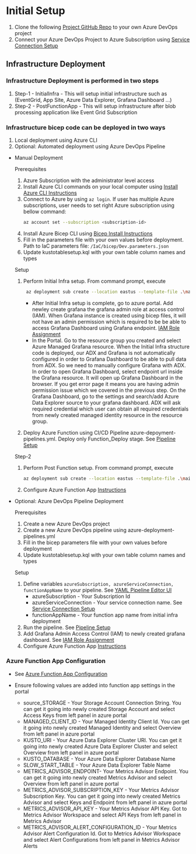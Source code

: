 # Initial Setup

1. Clone the following [Project GitHub Repo](https://github.com/Azure-Samples/real-time-monitoring-and-observability-for-media) to your own Azure DevOps project
1. Connect your Azure DevOps Project to Azure Subscription using [Service Connection Setup](https://learn.microsoft.com/azure/devops/pipelines/library/service-endpoints?view=azure-devops&tabs=yaml)

## Infrastructure Deployment

### Infrastructure Deployment is performed in two steps

1. Step-1 - InitialInfra - This will setup initial infrastructure such as (EventGrid, App Site, Azure Data Explorer, Grafana Dashboard ...)
2. Step-2 - PostFunctionApp - This will setup infrastructure after blob processing application like Event Grid Subscription

### Infrastructure bicep code can be deployed in two ways

1. Local deployment using Azure CLI
2. Optional: Automated deployment using Azure DevOps Pipeline

- Manual Deployment

  Prerequisites

  1. Azure Subscription with the administrator level access
  2. Install Azure CLI commands on your local computer using [Install Azure CLI Instructions](https://learn.microsoft.com/cli/azure/install-azure-cli)
  3. Connect to Azure by using `az login`. If user has multiple Azure subscriptions, user needs to set right Azure subscription using bellow command:
      ```bash 
      az account set --subscription <subscription-id>
      ```
  4. Install Azure Bicep CLI using [Bicep Install Instructions](https://learn.microsoft.com/en-us/azure/azure-resource-manager/bicep/install)
  5. Fill in the parameters file with your own values before deployment. Path to IaC parameters file: `/IaC/bicep/Dev.parameters.json`
  6. Update kustotablesetup.kql with your own table column names and types

  Setup
  1. Perform Initial Infra setup. From command prompt, execute

     ```bash
      az deployment sub create --location eastus --template-file .\main.bicep --parameters .\Dev.parameters.json deploymentStage='initialInfra'
      ```

     - After Initial Infra setup is complete, go to azure portal. Add newley create grafana the grafana admin role at access control (IAM). When Grafana instance is created using bicep files, it will not have an admin permission which is required to be be able to access Grafana Dashboard using Grafana endpoint. [IAM Role Assignment](https://learn.microsoft.com/en-us/azure/role-based-access-control/role-assignments-portal?tabs=current)
     - In the Portal. Go to the resource group you created and select Azure Managed Grafana resource. When the Initial Infra structure code is deployed, our ADX and Grafana is not automatically configured in order to Grafana Dashboard to be able to pull data from ADX. So we need to manually configure Grafana with ADX. In order to open Grafana Dashboard, select endpoint url inside the Grafana resource. It will open up Grafana Dashboard in the browser. If you get error page it means you are having admin permission issue which we covered in the previous step. On the Grafana Dashboard, go to the settings and search/add Azure Data Explorer source to your grafana dashboard. ADX will ask required credential which user can obtain all required credentials from newly created managed identity resource in the resource group.

  2. Deploy Azure Function using CI/CD Pipeline azure-depoyment-pipelines.yml. Deploy only Function_Deploy stage. See [Pipeline Setup](./3_pipelines.md)

   Step-2

  1. Perform Post Function setup. From command prompt, execute
     ```bash
     az deployment sub create --location eastus --template-file .\main.bicep --parameters .\Dev.parameters.json deploymentStage='postFunctionApp'
     ```
  2. Configure Azure Function App [Instructions](#azure-function-app-configuration)

- Optional: Azure DevOps Pipeline Deployment

  Prerequisites

  1. Create a new Azure DevOps project
  2. Create a new Azure DevOps pipeline using azure-deployment-pipelines.yml
  3. Fill in the bicep parameters file with your own values before deployment
  4. Update kustotablesetup.kql with your own table column names and types

  Setup

  1. Define variables `azureSubscription, azureServiceConnection, functionAppName` to your pipeline. See [YAML Pipeline Editor UI](https://learn.microsoft.com/en-us/azure/devops/pipelines/get-started/yaml-pipeline-editor?view=azure-devops)
     - azureSubscription - Your Subscription Id
     - azureServiceConnection - Your service connection name. See [Service Connection Setup](https://learn.microsoft.com/en-us/azure/devops/pipelines/library/service-endpoints?view=azure-devops&tabs=yaml)
     - functionAppName - Your function app name from initial infra deployment
  2. Run the pipeline. See [Pipeline Setup](./3_pipelines.md)
  3. Add Grafana Admin Access Control (IAM) to newly created grafana dashboard. See [IAM Role Assignment](https://learn.microsoft.com/en-us/azure/role-based-access-control/role-assignments-portal?tabs=current)
  4. Configure Azure Function App [Instructions](#azure-function-app-configuration)

### Azure Function App Configuration

- See [Azure Function App Configuration](https://learn.microsoft.com/en-us/azure/azure-functions/functions-how-to-use-azure-function-app-settings?tabs=portal)

- Ensure following values are added into function app settings in the portal
  - source_STORAGE - Your Storage Account Connection String. You can get it going into newly created Storage Account and select Access Keys from left panel in azure portal
  - MANAGED_CLIENT_ID - Your Managed Identity Client Id. You can get it going into newly created Managed Identity and select Overview from left panel in azure portal
  - KUSTO_URI - Your Azure Data Explorer Cluster URI. You can get it going into newly created Azure Data Explorer Cluster and select Overview from left panel in azure portal
  - KUSTO_DATABASE - Your Azure Data Explorer Database Name
  - SLOW_START_TABLE - Your Azure Data Explorer Table Name
  - METRICS_ADVISOR_ENDPOINT- Your Metrics Advisor Endpoint. You can get it going into newly created Metrics Advisor and select Overview from left panel in azure portal
  - METRICS_ADVISOR_SUBSCRIPTION_KEY - Your Metrics Advisor Subscription Key. You can get it going into newly created Metrics Advisor and select Keys and Endpoint from left panel in azure portal
  - METRICS_ADVISOR_API_KEY - Your Metrics Advisor API Key. Got to Metrics Advisor Workspace and select API Keys from left panel in Metrics Advisor
  - METRICS_ADVISOR_ALERT_CONFIGURATION_ID - Your Metrics Advisor Alert Configuration Id. Got to Metrics Advisor Workspace and select Alert Configurations from left panel in Metrics Advisor Alerts
